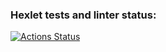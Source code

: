 ### Hexlet tests and linter status:
[![Actions Status](https://github.com/RoninSK8/layout-designer-project-lvl1/workflows/hexlet-check/badge.svg)](https://github.com/RoninSK8/layout-designer-project-lvl1/actions)